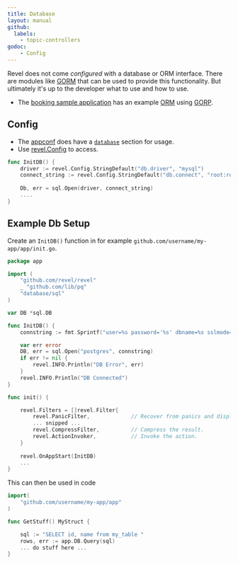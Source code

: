 ```yaml
---
title: Database
layout: manual
github:
  labels:
    - topic-controllers
godoc:
    - Config
---
```


Revel does not come *configured* with a database or ORM interface. There are modules like
[GORM](https://github.com/revel/modules/tree/master/gorm) that can be used to provide this
functionality. But ultimately it's up to the developer what to use and how to use. 

- The [booking sample application](/examples/booking.html) has an example 
   [ORM](https://en.wikipedia.org/wiki/Object-relational_mapping) using [GORP](https://github.com/go-gorp/gorp).

## Config
- The [appconf](appconf.html) does have a [`database`](appconf.html#database) section for usage.
- Use [revel.Config](https://godoc.org/github.com/revel/config#Context) to access.
```go
func InitDB() {
    driver := revel.Config.StringDefault("db.driver", "mysql")
    connect_string := revel.Config.StringDefault("db.connect", "root:root@locahost/test")
    
    Db, err = sql.Open(driver, connect_string)
    ....
}
```



## Example Db Setup

Create an `InitDB()` function in for example  `github.com/username/my-app/app/init.go`.

```go
package app

import (
    "github.com/revel/revel"
    _ "github.com/lib/pq"
    "database/sql"
)

var DB *sql.DB

func InitDB() {
    connstring := fmt.Sprintf("user=%s password='%s' dbname=%s sslmode=disable", "user", "pass", "database")

    var err error
    DB, err = sql.Open("postgres", connstring)
    if err != nil {
        revel.INFO.Println("DB Error", err)
    }
    revel.INFO.Println("DB Connected")
}

func init() {

    revel.Filters = []revel.Filter{
        revel.PanicFilter,             // Recover from panics and display an error page instead.
        ... snipped ...
        revel.CompressFilter,          // Compress the result.
        revel.ActionInvoker,           // Invoke the action.
    }
    
    revel.OnAppStart(InitDB)
    ...
}

```


This can then be used in code
```go
import(
    "github.com/username/my-app/app"
)

func GetStuff() MyStruct {

    sql := "SELECT id, name from my_table "
    rows, err := app.DB.Query(sql)
    ... do stuff here ...
}

```
